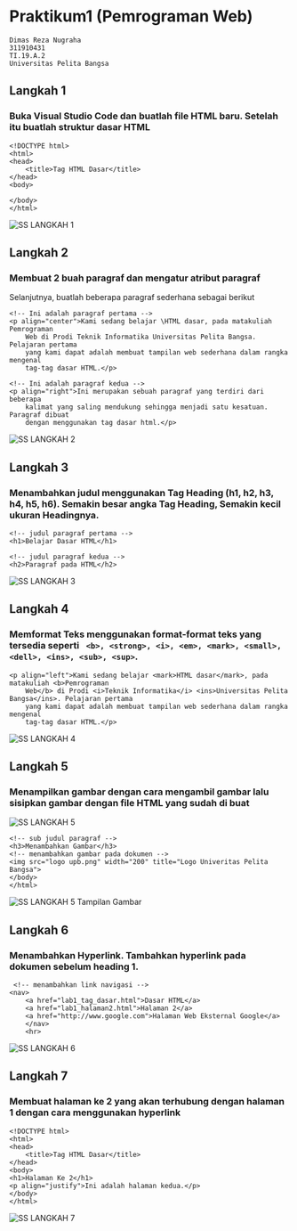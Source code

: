 # Praktikum1 (Pemrograman Web)
```
Dimas Reza Nugraha
311910431
TI.19.A.2
Universitas Pelita Bangsa
```

## Langkah 1
### Buka Visual Studio Code dan buatlah file HTML baru. Setelah itu buatlah struktur dasar HTML
```
<!DOCTYPE html>
<html>
<head>
    <title>Tag HTML Dasar</title>
</head>
<body>

</body>
</html>
```
![SS  LANGKAH 1](https://user-images.githubusercontent.com/56240719/112924842-094be980-913b-11eb-9734-76392fc6987f.png)

## Langkah 2
### Membuat 2 buah paragraf dan mengatur atribut paragraf 
Selanjutnya, buatlah beberapa paragraf sederhana sebagai berikut
```
<!-- Ini adalah paragraf pertama -->
<p align="center">Kami sedang belajar \HTML dasar, pada matakuliah Pemrograman
    Web di Prodi Teknik Informatika Universitas Pelita Bangsa. Pelajaran pertama
    yang kami dapat adalah membuat tampilan web sederhana dalam rangka mengenal
    tag-tag dasar HTML.</p>

<!-- Ini adalah paragraf kedua -->
<p align="right">Ini merupakan sebuah paragraf yang terdiri dari beberapa
    kalimat yang saling mendukung sehingga menjadi satu kesatuan. Paragraf dibuat
    dengan menggunakan tag dasar html.</p>
```
![SS LANGKAH 2](https://user-images.githubusercontent.com/56240719/112925101-7eb7ba00-913b-11eb-8cff-930d527f3268.png)

## Langkah 3
### Menambahkan judul menggunakan Tag Heading (h1, h2, h3, h4, h5, h6). Semakin besar angka Tag Heading, Semakin kecil ukuran Headingnya.
```
<!-- judul paragraf pertama -->
<h1>Belajar Dasar HTML</h1>

<!-- judul paragraf kedua -->
<h2>Paragraf pada HTML</h2>
```
![SS LANGKAH 3](https://user-images.githubusercontent.com/56240719/112925460-1cab8480-913c-11eb-9bd2-f1cc911a14cb.png)

## Langkah 4
### Memformat Teks menggunakan format-format teks yang tersedia seperti ``` <b>, <strong>, <i>, <em>, <mark>, <small>, <dell>, <ins>, <sub>, <sup>```.
```
<p align="left">Kami sedang belajar <mark>HTML dasar</mark>, pada matakuliah <b>Pemrograman
    Web</b> di Prodi <i>Teknik Informatika</i> <ins>Universitas Pelita Bangsa</ins>. Pelajaran pertama
    yang kami dapat adalah membuat tampilan web sederhana dalam rangka mengenal
    tag-tag dasar HTML.</p>
```
![SS LANGKAH 4](https://user-images.githubusercontent.com/56240719/112919527-7ce8f900-9131-11eb-8389-61ea07a53ae5.png)

## Langkah 5
### Menampilkan gambar dengan cara mengambil gambar lalu sisipkan gambar dengan file HTML yang sudah di buat
![SS LANGKAH 5](https://user-images.githubusercontent.com/56240719/112922096-14e8e180-9136-11eb-8203-07bbb1a19c1d.png)
```
<!-- sub judul paragraf -->
<h3>Menambahkan Gambar</h3>
<!-- menambahkan gambar pada dokumen -->
<img src="logo upb.png" width="200" title="Logo Univeritas Pelita Bangsa">
</body>
</html>
```
![SS LANGKAH 5 Tampilan Gambar](https://user-images.githubusercontent.com/56240719/112922307-7b6dff80-9136-11eb-88ba-d9f491fa7721.png)

## Langkah 6
### Menambahkan Hyperlink. Tambahkan hyperlink pada dokumen sebelum heading 1.
```
 <!-- menambahkan link navigasi -->
<nav>
    <a href="lab1_tag_dasar.html">Dasar HTML</a>
    <a href="lab1_halaman2.html">Halaman 2</a>
    <a href="http://www.google.com">Halaman Web Eksternal Google</a>
    </nav>
    <hr>
```
![SS LANGKAH 6](https://user-images.githubusercontent.com/56240719/112922831-5ded6580-9137-11eb-8389-2b4920ad31b4.png)

## Langkah 7
### Membuat halaman ke 2 yang akan terhubung dengan halaman 1 dengan cara menggunakan hyperlink
```
<!DOCTYPE html>
<html>
<head>
    <title>Tag HTML Dasar</title>
</head>
<body>
<h1>Halaman Ke 2</h1>
<p align="justify">Ini adalah halaman kedua.</p>
</body>
</html>
```
![SS  LANGKAH 7](https://user-images.githubusercontent.com/56240719/112924567-917dbf00-913a-11eb-8e23-ad66464955f2.png)


